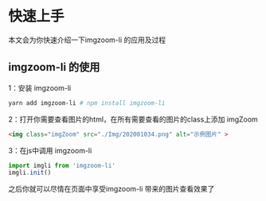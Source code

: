 # 快速上手

本文会为你快速介绍一下imgzoom-li 的应用及过程

## imgzoom-li 的使用

1：安装 imgzoom-li

```sh
yarn add imgzoom-li # npm install imgzoom-li
```

2：打开你需要查看图片的html，在所有需要查看的图片的class上添加 imgZoom 

```html
<img class="imgZoom" src="./Img/202001034.png" alt="示例图片" >
```

3：在js中调用 imgzoom-li

```javascript
import imgli from 'imgzoom-li'
imgli.init()
```

之后你就可以尽情在页面中享受imgzoom-li 带来的图片查看效果了